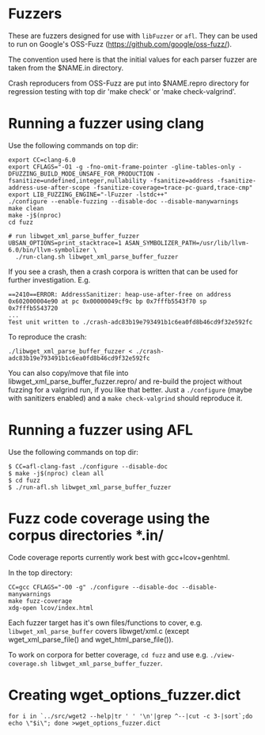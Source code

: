 # Fuzzers

These are fuzzers designed for use with `libFuzzer` or `afl`. They can
be used to run on Google's OSS-Fuzz (https://github.com/google/oss-fuzz/).

The convention used here is that the initial values for each parser fuzzer
are taken from the $NAME.in directory.

Crash reproducers from OSS-Fuzz are put into $NAME.repro directory for
regression testing with top dir 'make check' or 'make check-valgrind'.


# Running a fuzzer using clang

Use the following commands on top dir:
```
export CC=clang-6.0
export CFLAGS="-O1 -g -fno-omit-frame-pointer -gline-tables-only -DFUZZING_BUILD_MODE_UNSAFE_FOR_PRODUCTION -fsanitize=undefined,integer,nullability -fsanitize=address -fsanitize-address-use-after-scope -fsanitize-coverage=trace-pc-guard,trace-cmp"
export LIB_FUZZING_ENGINE="-lFuzzer -lstdc++"
./configure --enable-fuzzing --disable-doc --disable-manywarnings
make clean
make -j$(nproc)
cd fuzz

# run libwget_xml_parse_buffer_fuzzer
UBSAN_OPTIONS=print_stacktrace=1 ASAN_SYMBOLIZER_PATH=/usr/lib/llvm-6.0/bin/llvm-symbolizer \
  ./run-clang.sh libwget_xml_parse_buffer_fuzzer
```

If you see a crash, then a crash corpora is written that can be used for further
investigation. E.g.
```
==2410==ERROR: AddressSanitizer: heap-use-after-free on address 0x602000004e90 at pc 0x00000049cf9c bp 0x7fffb5543f70 sp 0x7fffb5543720
...
Test unit written to ./crash-adc83b19e793491b1c6ea0fd8b46cd9f32e592fc
```

To reproduce the crash:
```
./libwget_xml_parse_buffer_fuzzer < ./crash-adc83b19e793491b1c6ea0fd8b46cd9f32e592fc
```

You can also copy/move that file into libwget_xml_parse_buffer_fuzzer.repro/
and re-build the project without fuzzing for a valgrind run, if you like that better.
Just a `./configure` (maybe with sanitizers enabled) and a `make check-valgrind` should reproduce it.


# Running a fuzzer using AFL

Use the following commands on top dir:

```
$ CC=afl-clang-fast ./configure --disable-doc
$ make -j$(nproc) clean all
$ cd fuzz
$ ./run-afl.sh libwget_xml_parse_buffer_fuzzer
```

# Fuzz code coverage using the corpus directories *.in/

Code coverage reports currently work best with gcc+lcov+genhtml.

In the top directory:
```
CC=gcc CFLAGS="-O0 -g" ./configure --disable-doc --disable-manywarnings
make fuzz-coverage
xdg-open lcov/index.html
```

Each fuzzer target has it's own files/functions to cover, e.g.
`libwget_xml_parse_buffer` covers libwget/xml.c (except
 wget_xml_parse_file() and wget_html_parse_file()).

To work on corpora for better coverage, `cd fuzz` and use e.g.
`./view-coverage.sh libwget_xml_parse_buffer_fuzzer`.


# Creating wget_options_fuzzer.dict

```
for i in `../src/wget2 --help|tr ' ' '\n'|grep ^--|cut -c 3-|sort`;do echo \"$i\"; done >wget_options_fuzzer.dict
```
